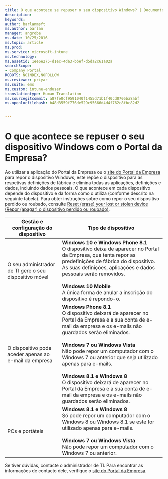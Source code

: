 ```yaml
---
title: O que acontece se repuser o seu dispositivo Windows? | Documentos da Microsoft
description: 
keywords: 
author: barlanmsft
ms.author: barlan
manager: angrobe
ms.date: 10/25/2016
ms.topic: article
ms.prod: 
ms.service: microsoft-intune
ms.technology: 
ms.assetid: 1ee6e275-d1ec-4da3-bbef-d5da2c61a02a
searchScope:
- Company Portal
ROBOTS: NOINDEX,NOFOLLOW
ms.reviewer: priyar
ms.suite: ems
ms.custom: intune-enduser
translationtype: Human Translation
ms.sourcegitcommit: a87fe0cf9591040f1455d71b1f40cd0705ba8abf
ms.openlocfilehash: b48d3559f776de529c95666d4d4f762c8fbc82d2


---
```



# <a name="what-happens-if-you-reset-your-windows-device-using-the-company-portal"></a>O que acontece se repuser o seu dispositivo Windows com o Portal da Empresa?

Ao utilizar a aplicação do Portal da Empresa ou o [site do Portal da Empresa](reset-your-device-cpwebsite.md) para repor o dispositivo Windows, este repõe o dispositivo para as respetivas definições de fábrica e elimina todas as aplicações, definições e dados, incluindo dados pessoais. O que acontece em cada dispositivo depende do dispositivo e da forma como o utiliza (conforme descrito na seguinte tabela). Para obter instruções sobre como repor o seu dispositivo perdido ou roubado, consulte [Reset (erase) your lost or stolen device (Repor (apagar) o dispositivo perdido ou roubado)](reset-erase-your-lost-or-stolen-device-windows.md).

|Gestão e configuração do dispositivo|Tipo de dispositivo|
|---------------------------------------|---------------|
|O seu administrador de TI gere o seu dispositivo móvel|**Windows 10 e Windows Phone 8.1**</br>O dispositivo deixa de aparecer no Portal da Empresa, que tenta repor as predefinições de fábrica do dispositivo. As suas definições, aplicações e dados pessoais serão removidos. <br /><br />**Windows 10 Mobile**</br>A única forma de anular a inscrição do dispositivo é repondo-o.|
|O dispositivo pode aceder apenas ao e-mail da empresa|**Windows Phone 8.1**<br />O dispositivo deixará de aparecer no Portal da Empresa e a sua conta de e-mail da empresa e os e-mails não guardados serão eliminados.<br /><br />**Windows 7 ou Windows Vista**<br />Não pode repor um computador com o Windows 7 ou anterior que seja utilizado apenas para e-mails.<br /><br />**Windows 8.1 e Windows 8**<br />O dispositivo deixará de aparecer no Portal da Empresa e a sua conta de e-mail da empresa e os e-mails não guardados serão eliminados.|
|PCs e portáteis|**Windows 8.1 e Windows 8**<br />Só pode repor um computador com o Windows 8 ou Windows 8.1 se este for utilizado apenas para e-mails.<br /><br />**Windows 7 ou Windows Vista**<br />Não pode repor um computador com o Windows 7 ou anterior.|

Se tiver dúvidas, contacte o administrador de TI. Para encontrar as informações de contacto dele, verifique o [site do Portal da Empresa](http://portal.manage.microsoft.com).



<!--HONumber=Jan17_HO4-->


